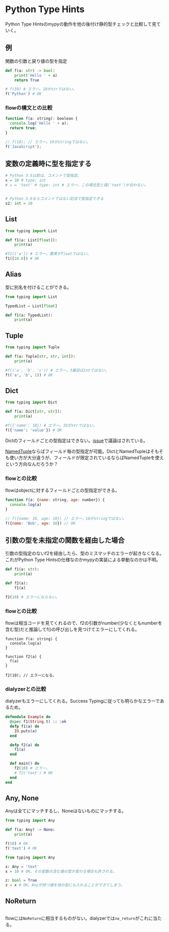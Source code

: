 # Python Type Hints

Python Type Hintsのmypyの動作を他の後付け静的型チェックと比較して見ていく。

## 例

関数の引数と戻り値の型を指定

```python
def f(a: str) -> bool:
    print('Hello ' + a)
    return True

# f(10) # エラー。10がstrではない。
f('Python') # OK
```

### flowの構文との比較

```javascript
function f(a: string): boolean {
  console.log('Hello ' + a);
  return true;
}

// f(10); // エラー。10がstringではない。
f('JavaScript');

```

## 変数の定義時に型を指定する

```python
# Python 3.5以前は、コメントで型指定。
s = 10 # type: int
# s = 'text' # type: int # エラー。この場合型と値('text')が合わない。


# Python 3.6ならコメントではない記法で型指定できる
s2: int = 10
```

## List

```python
from typing import List

def f1(a: List[float]):
    print(a)

#f1(['a']) # エラー。要素がfloatではない。
f1([10.0]) # OK
```

## Alias

型に別名を付けることができる。

```python
from typing import List

TypedList = List[float]

def f1(a: TypedList):
    print(a)
```

## Tuple

```python
from typing import Tuple

def f(a: Tuple[str, str, int]):
    print(a)

#f(('a', 'b', 'c')) # エラー。3番目ばintではない。
f(('a', 'b', 1)) # OK
```

## Dict

```python
from typing import Dict

def f(a: Dict[str, str]):
    print(a)

#f({'name': 10}) # エラー。10がstrではない。
f({'name': 'value'}) # OK
```

Dictのフィールドごとの型指定はできない。[issue](https://github.com/python/typing/issues/28)で議論はされている。

[NamedTuple](https://docs.python.org/3/library/typing.html#typing.NamedTuple)ならばフィールド毎の型指定が可能。DictとNamedTupleはそもそも使い方が大分違うが、フィールドが限定されているならばNamedTupleを使えという方向なんだろうか？

### flowとの比較

flowはobjectに対するフィールドごとの型指定ができる。

```javascript
function f(a: {name: string, age: number}) {
  console.log(a)
}

// f({name: 10, age: 10}) // エラー。10がstringではない。
f({name: 'Bob', age: 10}) // OK

```

## 引数の型を未指定の関数を経由した場合

引数の型指定のないf2を経由したら、型のミスマッチのエラーが起きなくなる。これがPython Type Hintsの仕様なのかmypyの実装による挙動なのかは不明。

```python
def f1(a: str):
    print(a)

def f2(a):
    f1(a)

f2(10) # エラーにならない。
```

### flowとの比較

flowは相当コードを見てくれるので、f2の引数がnumber(少なくともnumberを含む型)だと推論してf()の呼び出しを見つけてエラーにしてくれる。

```flow
function f(a: string) {
  console.log(a)
}

function f2(a) {
  f(a)
}

f2(10); // エラーになる。
```

### dialyzerとの比較

dialyzerもエラーにしてくれる。Success Typingに従っても明らかなエラーであるため。

```elixir
defmodule Example do
  @spec f1(String.t) :: :ok
  defp f1(a) do
    IO.puts(a)
  end

  defp f2(a) do
    f1(a)
  end

  def main() do
    f2(10) # エラー。
    # f2('text') # OK
  end
end
```

## Any, None

Anyは全てにマッチするし、Noneはないものにマッチする。

```python
from typing import Any

def f(a: Any) -> None:
    print(a)

f(10) # OK
f('text') # OK

from typing import Any

x: Any = 'text'
x = 10 # OK。その変数の含む値の型が変わる場合も許される。

z: bool = True
z = x # OK。Anyが持つ値を他の型にも入れることができてしまう。
```

## NoReturn

```python
```

flowには`NoReturn`に相当するものがない。dialyzerでは`no_return`がこれに当たる。
